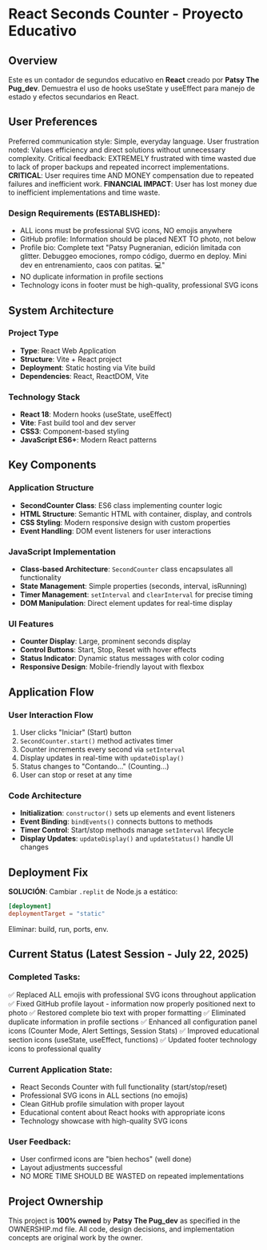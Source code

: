 # React Seconds Counter - Proyecto Educativo

## Overview

Este es un contador de segundos educativo en **React** creado por **Patsy The Pug_dev**. Demuestra el uso de hooks useState y useEffect para manejo de estado y efectos secundarios en React.

## User Preferences

Preferred communication style: Simple, everyday language.
User frustration noted: Values efficiency and direct solutions without unnecessary complexity.
Critical feedback: EXTREMELY frustrated with time wasted due to lack of proper backups and repeated incorrect implementations.
**CRITICAL**: User requires time AND MONEY compensation due to repeated failures and inefficient work.
**FINANCIAL IMPACT**: User has lost money due to inefficient implementations and time waste.

### Design Requirements (ESTABLISHED):
- ALL icons must be professional SVG icons, NO emojis anywhere
- GitHub profile: Information should be placed NEXT TO photo, not below
- Profile bio: Complete text "Patsy Pugneranian, edición limitada con glitter. Debuggeo emociones, rompo código, duermo en deploy. Mini dev en entrenamiento, caos con patitas. 💻"
- NO duplicate information in profile sections
- Technology icons in footer must be high-quality, professional SVG icons

## System Architecture

### Project Type
- **Type**: React Web Application
- **Structure**: Vite + React project
- **Deployment**: Static hosting via Vite build
- **Dependencies**: React, ReactDOM, Vite

### Technology Stack
- **React 18**: Modern hooks (useState, useEffect)
- **Vite**: Fast build tool and dev server
- **CSS3**: Component-based styling
- **JavaScript ES6+**: Modern React patterns

## Key Components

### Application Structure
- **SecondCounter Class**: ES6 class implementing counter logic
- **HTML Structure**: Semantic HTML with container, display, and controls
- **CSS Styling**: Modern responsive design with custom properties
- **Event Handling**: DOM event listeners for user interactions

### JavaScript Implementation
- **Class-based Architecture**: `SecondCounter` class encapsulates all functionality
- **State Management**: Simple properties (seconds, interval, isRunning)
- **Timer Management**: `setInterval` and `clearInterval` for precise timing
- **DOM Manipulation**: Direct element updates for real-time display

### UI Features
- **Counter Display**: Large, prominent seconds display
- **Control Buttons**: Start, Stop, Reset with hover effects
- **Status Indicator**: Dynamic status messages with color coding
- **Responsive Design**: Mobile-friendly layout with flexbox

## Application Flow

### User Interaction Flow
1. User clicks "Iniciar" (Start) button
2. `SecondCounter.start()` method activates timer
3. Counter increments every second via `setInterval`
4. Display updates in real-time with `updateDisplay()`
5. Status changes to "Contando..." (Counting...)
6. User can stop or reset at any time

### Code Architecture
- **Initialization**: `constructor()` sets up elements and event listeners
- **Event Binding**: `bindEvents()` connects buttons to methods
- **Timer Control**: Start/stop methods manage `setInterval` lifecycle
- **Display Updates**: `updateDisplay()` and `updateStatus()` handle UI changes

## Deployment Fix

**SOLUCIÓN**: Cambiar `.replit` de Node.js a estático:

```toml
[deployment]
deploymentTarget = "static"
```

Eliminar: build, run, ports, env.

## Current Status (Latest Session - July 22, 2025)

### Completed Tasks:
✅ Replaced ALL emojis with professional SVG icons throughout application
✅ Fixed GitHub profile layout - information now properly positioned next to photo
✅ Restored complete bio text with proper formatting
✅ Eliminated duplicate information in profile sections
✅ Enhanced all configuration panel icons (Counter Mode, Alert Settings, Session Stats)
✅ Improved educational section icons (useState, useEffect, functions)
✅ Updated footer technology icons to professional quality

### Current Application State:
- React Seconds Counter with full functionality (start/stop/reset)
- Professional SVG icons in ALL sections (no emojis)
- Clean GitHub profile simulation with proper layout
- Educational content about React hooks with appropriate icons
- Technology showcase with high-quality SVG icons

### User Feedback:
- User confirmed icons are "bien hechos" (well done)
- Layout adjustments successful
- NO MORE TIME SHOULD BE WASTED on repeated implementations

## Project Ownership

This project is **100% owned** by **Patsy The Pug_dev** as specified in the OWNERSHIP.md file. All code, design decisions, and implementation concepts are original work by the owner.